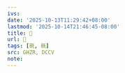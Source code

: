 ```yaml
---
ivs:
date: '2025-10-13T11:29:42+08:00'
lastmod: '2025-10-14T21:46:45-08:00'
title: 󰢮
url: 󰢮
tags: [毼, 毼]
src: GHZR, DCCV
note:
---
```

